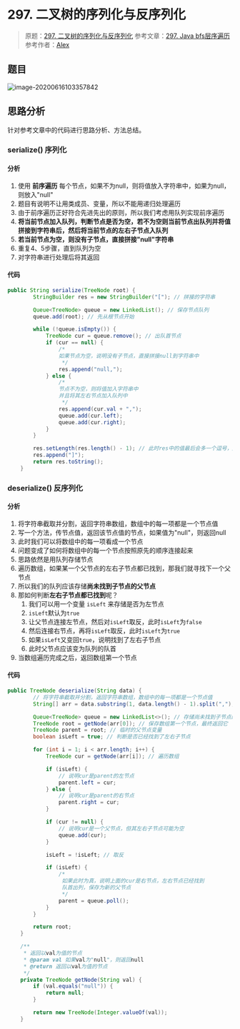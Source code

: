 # 297. 二叉树的序列化与反序列化

> 原题：[297. 二叉树的序列化与反序列化](https://leetcode-cn.com/problems/serialize-and-deserialize-binary-tree/) 参考文章：[297. Java bfs层序遍历](https://leetcode-cn.com/problems/serialize-and-deserialize-binary-tree/solution/297-java-bfsceng-xu-bian-li-by-alexliao-lrj/) 参考作者：[Alex](https://leetcode-cn.com/u/alexliao-lrj/)

## 题目

![image-20200616103357842](https://gitee.com/WarMj/image-cdn/raw/master/img/20200616163620.png)

## 思路分析

针对参考文章中的代码进行思路分析、方法总结。

### serialize\(\) 序列化

#### 分析

1. 使用 **前序遍历** 每个节点，如果不为null，则将值放入字符串中，如果为null，则放入"null"
2. 题目有说明不让用类成员、变量，所以不能用递归处理遍历
3. 由于前序遍历正好符合先进先出的原则，所以我们考虑用队列实现前序遍历
4. **将当前节点加入队列，判断节点是否为空，若不为空则当前节点出队列并将值拼接到字符串后，然后将当前节点的左右子节点入队列**
5. **若当前节点为空，则没有子节点，直接拼接"null"字符串** 
6. 重复4、5步骤，直到队列为空
7. 对字符串进行处理后将其返回

#### 代码

```java
public String serialize(TreeNode root) {
        StringBuilder res = new StringBuilder("["); // 拼接的字符串

        Queue<TreeNode> queue = new LinkedList(); // 保存节点队列
        queue.add(root); // 先从根节点开始

        while (!queue.isEmpty()) {
            TreeNode cur = queue.remove(); // 出队首节点
            if (cur == null) {
                /*
                如果节点为空，说明没有子节点，直接拼接null到字符串中
                 */
                res.append("null,");
            } else {
                /*
                节点不为空，则将值加入字符串中
                并且将其左右节点加入队列中
                 */
                res.append(cur.val + ",");
                queue.add(cur.left);
                queue.add(cur.right);
            }
        }

        res.setLength(res.length() - 1); // 此时res中的值最后会多一个逗号，所以需要去掉最后一个字符
        res.append("]");
        return res.toString();
    }
```

### deserialize\(\) 反序列化

#### 分析

1. 将字符串截取并分割，返回字符串数组，数组中的每一项都是一个节点值
2. 写一个方法，传节点值，返回该节点值的节点，如果值为"null"，则返回null
3. 此时我们可以将数组中的每一项看成一个节点
4. 问题变成了如何将数组中的每一个节点按照原先的顺序连接起来
5. 思路依然是用队列存储节点
6. 遍历数组，如果某一个父节点的左右子节点都已找到，那我们就寻找下一个父节点
7. 所以我们的队列应该存储**尚未找到子节点的父节点**
8. 那如何判断**左右子节点都已找到**呢？
   1. 我们可以用一个变量 `isLeft` 来存储是否为左节点
   2. `isLeft`默认为`true`
   3. 让父节点连接左节点，然后对`isLeft`取反，此时`isLeft`为`false`
   4. 然后连接右节点，再将`isLeft`取反，此时`isLeft`为`true`
   5. 如果`isLeft`又变回`true`，说明找到了左右子节点
   6. 此时父节点应该变为队列的队首
9. 当数组遍历完成之后，返回数组第一个节点

#### 代码

```java
public TreeNode deserialize(String data) {
        // 将字符串截取并分割，返回字符串数组，数组中的每一项都是一个节点值
        String[] arr = data.substring(1, data.length() - 1).split(",");

        Queue<TreeNode> queue = new LinkedList<>(); // 存储尚未找到子节点的父节点
        TreeNode root = getNode(arr[0]); // 保存数组第一个节点，最终返回它
        TreeNode parent = root; // 临时的父节点变量
        boolean isLeft = true; // 判断是否已经找到了左右子节点

        for (int i = 1; i < arr.length; i++) {
            TreeNode cur = getNode(arr[i]); // 遍历数组

            if (isLeft) {
                // 说明cur是parent的左节点
                parent.left = cur;
            } else {
                // 说明cur是parent的右节点
                parent.right = cur;
            }

            if (cur != null) {
                // 说明cur是一个父节点，但其左右子节点可能为空
                queue.add(cur);
            }

            isLeft = !isLeft; // 取反

            if (isLeft) {
                /*
                 如果此时为真，说明上面的cur是右节点，左右节点已经找到
                 队首出列，保存为新的父节点
                 */
                parent = queue.poll();
            }
        }

        return root;
    }

    /**
     * 返回以val为值的节点
     * @param val 如果val为"null"，则返回null
     * @return 返回以val为值的节点
     */
    private TreeNode getNode(String val) {
        if (val.equals("null")) {
            return null;
        }

        return new TreeNode(Integer.valueOf(val));
    }
```

